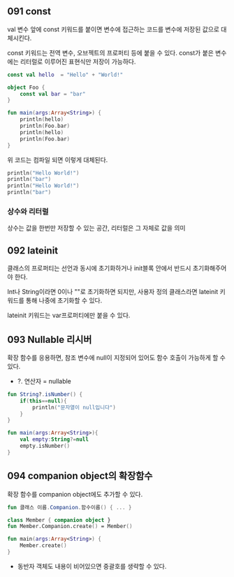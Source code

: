 ## 091 const

val 변수 앞에 const 키워드를 붙이면 변수에 접근하는 코드를 변수에 저장된 값으로 대체시킨다.

const 키워드는 전역 변수, 오브젝트의 프로퍼티 등에 붙을 수 있다. const가 붙은 변수에는 리터럴로 이루어진 표현식만 저장이 가능하다.

```kotlin
const val hello  = "Hello" + "World!"

object Foo {
    const val bar = "bar"
}

fun main(args:Array<String>) {
    println(hello)
    println(Foo.bar)
    println(hello)
    println(Foo.bar)
}
```

위 코드는 컴파일 되면 이렇게 대체된다.

```kotlin
println("Hello World!")
println("bar")
println("Hello World!")
println("bar")
```



### 상수와 리터럴

상수는 값을 한번만 저장할 수 있는 공간, 리터럴은 그 자체로 값을 의미

## 092 lateinit

클래스의 프로퍼티는 선언과 동시에 초기화하거나 init블록 안에서 반드시 초기화해주어야 한다.

Int나 String이라면 0이나 ""로 초기화하면 되지만, 사용자 정의 클래스라면 lateinit 키워드를 통해 나중에 초기화할 수 있다. 

lateinit 키워드는 var프로퍼티에만 붙을 수 있다.

## 093 Nullable 리시버

확장 함수를 응용하면, 참조 변수에 null이 지정되어 있어도 함수 호출이 가능하게 할 수 있다.

- ?. 연산자 = nullable

```kotlin
fun String?.isNumber() {
    if(this==null){
        println("문자열이 null입니다")
    }
}
```

```kotlin
fun main(args:Array<String>){
    val empty:String?=null
    empty.isNumber()
}
```



## 094 companion object의 확장함수

확장 함수를 companion object에도 추가할 수 있다.

```kotlin
fun 클래스 이름.Companion.함수이름() { ... }
```

```kotlin
class Member { companion object }
fun Member.Companion.create() = Member()

fun main(args:Array<String>) {
    Member.create()
} 
```

- 동반자 객체도 내용이 비어있으면 중괄호를 생략할 수 있다.
